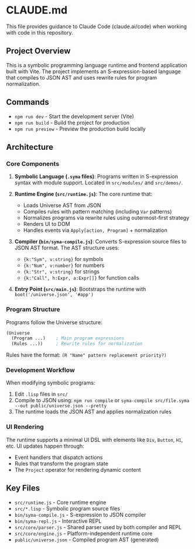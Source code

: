 # CLAUDE.md

This file provides guidance to Claude Code (claude.ai/code) when working with code in this repository.

## Project Overview

This is a symbolic programming language runtime and frontend application built with Vite. The project implements an S-expression-based language that compiles to JSON AST and uses rewrite rules for program normalization.

## Commands

- `npm run dev` - Start the development server (Vite)
- `npm run build` - Build the project for production
- `npm run preview` - Preview the production build locally

## Architecture

### Core Components

1. **Symbolic Language (`.syma` files)**: Programs written in S-expression syntax with module support. Located in `src/modules/` and `src/demos/`.

2. **Runtime Engine (`src/runtime.js`)**: The core runtime that:
   - Loads Universe AST from JSON
   - Compiles rules with pattern matching (including `Var` patterns)
   - Normalizes programs via rewrite rules using outermost-first strategy
   - Renders UI to DOM
   - Handles events via `Apply[action, Program]` + normalization

3. **Compiler (`bin/syma-compile.js`)**: Converts S-expression source files to JSON AST format. The AST structure uses:
   - `{k:"Sym", v:string}` for symbols
   - `{k:"Num", v:number}` for numbers
   - `{k:"Str", v:string}` for strings
   - `{k:"Call", h:Expr, a:Expr[]}` for function calls

4. **Entry Point (`src/main.js`)**: Bootstraps the runtime with `boot('/universe.json', '#app')`

### Program Structure

Programs follow the Universe structure:
```lisp
(Universe
  (Program ...)    ; Main program expressions
  (Rules ...))     ; Rewrite rules for normalization
```

Rules have the format: `(R "Name" pattern replacement priority?)`

### Development Workflow

When modifying symbolic programs:
1. Edit `.lisp` files in `src/`
2. Compile to JSON using: `npm run compile` or `syma-compile src/file.syma --out public/universe.json --pretty`
3. The runtime loads the JSON AST and applies normalization rules

### UI Rendering

The runtime supports a minimal UI DSL with elements like `Div`, `Button`, `H1`, etc. UI updates happen through:
- Event handlers that dispatch actions
- Rules that transform the program state
- The `Project` operator for rendering dynamic content

## Key Files

- `src/runtime.js` - Core runtime engine
- `src/*.lisp` - Symbolic program source files
- `bin/syma-compile.js` - S-expression to JSON compiler
- `bin/syma-repl.js` - Interactive REPL
- `src/core/parser.js` - Shared parser used by both compiler and REPL
- `src/core/engine.js` - Platform-independent runtime core
- `public/universe.json` - Compiled program AST (generated)